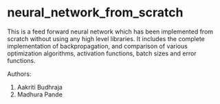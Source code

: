 # neural_network_from_scratch
This is a feed forward neural network which has been implemented from scratch without using any high level libraries. It includes the complete implementation of backpropagation, and comparison of various optimization algorithms, activation functions, batch sizes and error functions.

Authors:
1) Aakriti Budhraja
2) Madhura Pande
